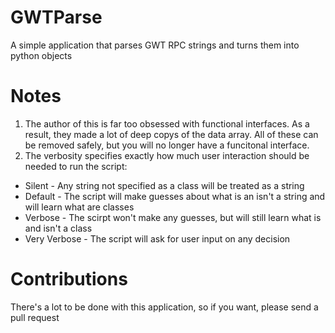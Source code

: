 # GWTParse
A simple application that parses GWT RPC strings and turns them into 
python objects

# Notes
1. The author of this is far too obsessed with functional interfaces. As a
result, they made a lot of deep copys of the data array. All of these
can be removed safely, but you will no longer have a funcitonal
interface.
2. The verbosity specifies exactly how much user interaction should be
needed to run the script:
  * Silent - Any string not specified as a class will be treated as a string
  * Default - The script will make guesses about what is an isn't a string
   and will learn what are classes
  * Verbose - The scirpt won't make any guesses, but will still learn what
   is and isn't a class
  * Very Verbose - The script will ask for user input on any decision

# Contributions
There's a lot to be done with this application, so if you want, please send
a pull request
